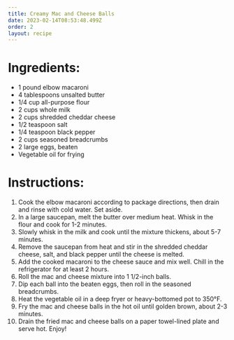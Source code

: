 ```yaml
---
title: Creamy Mac and Cheese Balls
date: 2023-02-14T08:53:48.499Z
order: 2
layout: recipe
---
```

# Ingredients:

* 1 pound elbow macaroni
* 4 tablespoons unsalted butter
* 1/4 cup all-purpose flour
* 2 cups whole milk
* 2 cups shredded cheddar cheese
* 1/2 teaspoon salt
* 1/4 teaspoon black pepper
* 2 cups seasoned breadcrumbs
* 2 large eggs, beaten
* Vegetable oil for frying

# Instructions:

1. Cook the elbow macaroni according to package directions, then drain and rinse with cold water. Set aside.
2. In a large saucepan, melt the butter over medium heat. Whisk in the flour and cook for 1-2 minutes.
3. Slowly whisk in the milk and cook until the mixture thickens, about 5-7 minutes.
4. Remove the saucepan from heat and stir in the shredded cheddar cheese, salt, and black pepper until the cheese is melted.
5. Add the cooked macaroni to the cheese sauce and mix well. Chill in the refrigerator for at least 2 hours.
6. Roll the mac and cheese mixture into 1 1/2-inch balls.
7. Dip each ball into the beaten eggs, then roll in the seasoned breadcrumbs.
8. Heat the vegetable oil in a deep fryer or heavy-bottomed pot to 350°F.
9. Fry the mac and cheese balls in the hot oil until golden brown, about 2-3 minutes.
10. Drain the fried mac and cheese balls on a paper towel-lined plate and serve hot. Enjoy!